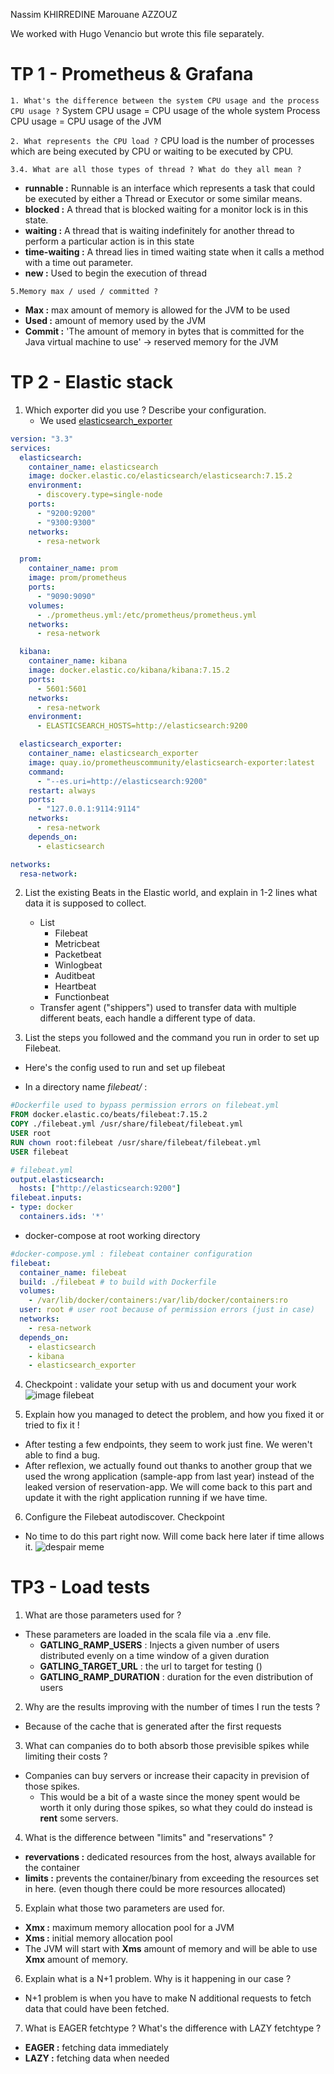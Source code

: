 Nassim KHIRREDINE
Marouane AZZOUZ



We worked with Hugo Venancio but wrote this file separately.

# TP 1 - Prometheus & Grafana

`1. What's the difference between the system CPU usage and the process CPU usage ?`
System CPU usage = CPU usage of the whole system
Process CPU usage = CPU usage of the JVM

`2. What represents the CPU load ?`
CPU load is the number of processes which are being executed by CPU or waiting to be executed by CPU.

`3.4. What are all those types of thread ? What do they all mean ?`

- **runnable :** Runnable is an interface which represents a task that could be executed by either a Thread or Executor or some similar means.
- **blocked :** A thread that is blocked waiting for a monitor lock is in this state.
- **waiting :** A thread that is waiting indefinitely for another thread to perform a particular action is in this state
- **time-waiting :** A thread lies in timed waiting state when it calls a method with a time out parameter.
- **new :** Used to begin the execution of thread

`5.Memory max / used / committed ?`

- **Max :** max amount of memory is allowed for the JVM to be used
- **Used :** amount of memory used by the JVM
- **Commit :** 'The amount of memory in bytes that is committed for the Java virtual machine to use' -> reserved memory for the JVM

# TP 2 - Elastic stack

1. Which exporter did you use ? Describe your configuration.
   - We used [elasticsearch_exporter](https://github.com/prometheus-community/elasticsearch_exporter)

```yml
version: "3.3"
services:
  elasticsearch:
    container_name: elasticsearch
    image: docker.elastic.co/elasticsearch/elasticsearch:7.15.2
    environment:
      - discovery.type=single-node
    ports:
      - "9200:9200"
      - "9300:9300"
    networks:
      - resa-network

  prom:
    container_name: prom
    image: prom/prometheus
    ports:
      - "9090:9090"
    volumes:
      - ./prometheus.yml:/etc/prometheus/prometheus.yml
    networks:
      - resa-network

  kibana:
    container_name: kibana
    image: docker.elastic.co/kibana/kibana:7.15.2
    ports:
      - 5601:5601
    networks:
      - resa-network
    environment:
      - ELASTICSEARCH_HOSTS=http://elasticsearch:9200

  elasticsearch_exporter:
    container_name: elasticsearch_exporter
    image: quay.io/prometheuscommunity/elasticsearch-exporter:latest
    command:
      - "--es.uri=http://elasticsearch:9200"
    restart: always
    ports:
      - "127.0.0.1:9114:9114"
    networks:
      - resa-network
    depends_on:
      - elasticsearch

networks:
  resa-network:
```

2. List the existing Beats in the Elastic world, and explain in 1-2 lines what data it is supposed to collect.

   - List
     - Filebeat
     - Metricbeat
     - Packetbeat
     - Winlogbeat
     - Auditbeat
     - Heartbeat
     - Functionbeat
   - Transfer agent ("shippers") used to transfer data with multiple different beats, each handle a different type of data.

3. List the steps you followed and the command you run in order to set up Filebeat.

- Here's the config used to run and set up filebeat

- In a directory name *filebeat/* :
```Dockerfile
#Dockerfile used to bypass permission errors on filebeat.yml
FROM docker.elastic.co/beats/filebeat:7.15.2
COPY ./filebeat.yml /usr/share/filebeat/filebeat.yml
USER root
RUN chown root:filebeat /usr/share/filebeat/filebeat.yml
USER filebeat
```

```yml
# filebeat.yml
output.elasticsearch:
  hosts: ["http://elasticsearch:9200"]
filebeat.inputs:
- type: docker
  containers.ids: '*'

```

- docker-compose at root working directory

```yml
#docker-compose.yml : filebeat container configuration
filebeat:
  container_name: filebeat
  build: ./filebeat # to build with Dockerfile 
  volumes:
    - /var/lib/docker/containers:/var/lib/docker/containers:ro
  user: root # user root because of permission errors (just in case)
  networks:
    - resa-network
  depends_on:
    - elasticsearch
    - kibana
    - elasticsearch_exporter
```

4. Checkpoint : validate your setup with us and document your work
![image filebeat](./filebeat-ui.png)

5. Explain how you managed to detect the problem, and how you fixed it or tried to fix it !
  - After testing a few endpoints, they seem to work just fine. We weren't able to find a bug.
  - After reflexion, we actually found out thanks to another group that we used the wrong application (sample-app from last year) instead of the leaked version of reservation-app. We will come back to this part and update it with the right application running if we have time.

6. Configure the Filebeat autodiscover. Checkpoint

- No time to do this part right now. Will come back here later if time allows it.
![despair meme](./despair.jpg)

# TP3 - Load tests

1. What are those parameters used for ?
- These parameters are loaded in the scala file via a .env file. 
  - **GATLING_RAMP_USERS** : Injects a given number of users distributed evenly on a time window of a given duration
  - **GATLING_TARGET_URL** : the url to target for testing ()
  - **GATLING_RAMP_DURATION** : duration for the even distribution of users

2. Why are the results improving with the number of times I run the tests ?
- Because of the cache that is generated after the first requests

3. What can companies do to both absorb those previsible spikes while limiting their costs ?
- Companies can buy servers or increase their capacity in prevision of those spikes.
  - This would be a bit of a waste since the money spent would be worth it only during those spikes, so what they could do instead is **rent** some servers.


4. What is the difference between "limits" and "reservations" ?
- **revervations :**  dedicated resources from the host, always available for the container
- **limits :** prevents the container/binary from exceeding the resources set in here. (even though there could be more resources allocated)

5. Explain what those two parameters are used for.

- **Xmx :** maximum memory allocation pool for a JVM 
- **Xms :** initial memory allocation pool
- The JVM will start with **Xms** amount of memory and will be able to use **Xmx** amount of memory.

6. Explain what is a N+1 problem. Why is it happening in our case ?
- N+1 problem is when you have to make N additional requests to fetch data that could have been fetched. 

7. What is EAGER fetchtype ? What's the difference with LAZY fetchtype ?
- **EAGER :** fetching data immediately 
- **LAZY :**  fetching data when needed
